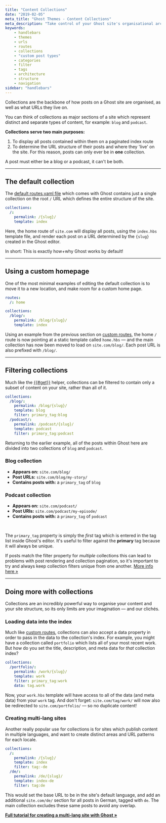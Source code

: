 ```yaml
---
title: "Content Collections"
date: "2019-02-05"
meta_title: "Ghost Themes - Content Collections"
meta_description: "Take control of your Ghost site's organisational architecture using custom post types and collections. Create advanced custom categories."
keywords:
    - handlebars
    - themes
    - urls
    - routes
    - collections
    - "custom post types"
    - categories
    - filter
    - tags
    - architecture
    - structure
    - navigation
sidebar: "handlebars"
---
```


Collections are the backbone of how posts on a Ghost site are organised, as well as what URLs they live on.

You can think of collections as major sections of a site which represent distinct and separate types of content, for example: `blog` and `podcast`.

**Collections serve two main purposes:**

1. To display all posts contained within them on a paginated index route
2. To determine the URL structure of their posts and where they 'live' on the site. For this reason, posts can only ever be in **one** collection.

A post must either be a blog or a podcast, it can't be both.

---

## The default collection

The [default routes.yaml file](/api/handlebars-themes/routing/) which comes with Ghost contains just a single collection on the root `/` URL which defines the entire structure of the site.

```yaml
collections:
  /:
    permalink: /{slug}/
    template: index
```

Here, the home route of `site.com` will display all posts, using the `index.hbs` template file, and render each post on a URL determined by the `{slug}` created in the Ghost editor.

In short: This is exactly how+why Ghost works by default!

---

## Using a custom homepage

One of the most minimal examples of editing the default collection is to move it to a new location, and make room for a custom home page.

```yaml
routes:
  /: home

collections:
  /blog/:
    permalink: /blog/{slug}/
    template: index
```

Using an example from the previous section on [custom routes](/api/handlebars-themes/routing/routes/), the home `/` route is now pointing at a static template called `home.hbs` — and the main collection has now been moved to load on `site.com/blog/`. Each post URL is also prefixed with `/blog/`.

---

## Filtering collections

Much like the [{{#get}}](/api/handlebars-themes/helpers/get/) helper, collections can be filtered to contain only a subset of content on your site, rather than all of it.

```yaml
collections:
  /blog/:
    permalink: /blog/{slug}/
    template: blog
    filter: primary_tag:blog
  /podcast/:
    permalink: /podcast/{slug}/
    template: podcast
    filter: primary_tag:podcast
```

Returning to the earlier example, all of the posts within Ghost here are divided into two collections of `blog` and `podcast`.

### Blog collection

- **Appears on:** `site.com/blog/`
- **Post URLs:** `site.com/blog/my-story/`
- **Contains posts with:** a `primary_tag` of `blog`

### Podcast collection

- **Appears on:** `site.com/podcast/`
- **Post URls:** `site.com/podcast/my-episode/`
- **Contains posts with:** a `primary_tag` of `podcast`

<br>

The `primary_tag` property is simply the _first_ tag which is entered in the tag list inside Ghost's editor. It's useful to filter against the **primary** tag because it will always be unique.

If posts match the filter property for _multiple_ collections this can lead to problems with post rendering and collection pagination, so it's important to try and always keep collection filters unique from one another. [More info here »](/api/handlebars-themes/routing/tips/)

---

## Doing more with collections

Collections are an incredibly powerful way to organise your content and your site structure, so its only limits are your imagination — and our clichés.

### Loading data into the index

Much like [custom routes](/api/handlebars-themes/routing/routes/), collections can also accept a data property in order to pass in the data to the collection's index. For example, you might have a collection called `portfolio` which lists all of your most recent work. But how do you set the title, description, and meta data for _that_ collection index?

```yaml
collections:
  /portfolio/:
    permalink: /work/{slug}/
    template: work
    filter: primary_tag:work
    data: tag.work
```

Now, your `work.hbs` template will have access to all of the data (and meta data) from your `work` tag. And don't forget: `site.com/tag/work/` will now also be redirected to `site.com/portfolio/` — so no duplicate content!

### Creating multi-lang sites

Another really popular use for collections is for sites which publish content in multiple languages, and want to create distinct areas and URL patterns for each locale. 

```yaml
collections:
  /:
    permalink: /{slug}/
    template: index
    filter: tag:-de
  /de/:
    permalink: /de/{slug}/
    template: index-de
    filter: tag:de
```

This would set the base URL to be in the site's default language, and add an additional `site.com/de/` section for all posts in German, tagged with `de`. The main collection excludes these same posts to avoid any overlap.

**[Full tutorial for creating a multi-lang site with Ghost »](https://docs.ghost.org/tutorials/multi-language-content/)**
